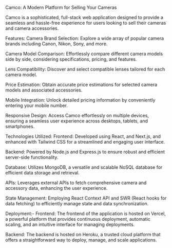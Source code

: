 Camco: A Modern Platform for Selling Your Cameras

Camco is a sophisticated, full-stack web application designed to provide a seamless and hassle-free experience for users looking to sell their cameras and camera accessories.

Features:
Camera Brand Selection: Explore a wide array of popular camera brands including Canon, Nikon, Sony, and more.

Camera Model Comparison: Effortlessly compare different camera models side by side, considering specifications, pricing, and features.

Lens Compatibility: Discover and select compatible lenses tailored for each camera model.

Price Estimation: Obtain accurate price estimations for selected camera models and associated accessories.

Mobile Integration: Unlock detailed pricing information by conveniently entering your mobile number.

Responsive Design: Access Camco effortlessly on multiple devices, ensuring a seamless user experience across desktops, tablets, and smartphones.

Technologies Utilized:
Frontend: Developed using React, and Next.js, and enhanced with Tailwind CSS for a streamlined and engaging user interface.

Backend: Powered by Node.js and Express.js to ensure robust and efficient server-side functionality.

Database: Utilizes MongoDB, a versatile and scalable NoSQL database for efficient data storage and retrieval.

APIs: Leverages external APIs to fetch comprehensive camera and accessory data, enhancing the user experience.

State Management: Employing React Context API and SWR (React hooks for data fetching) to efficiently manage state and data synchronization.

Deployment:-
Frontend: The frontend of the application is hosted on Vercel, a powerful platform that provides continuous deployment, automatic scaling, and an intuitive interface for managing deployments.

Backend: The backend is hosted on Heroku, a trusted cloud platform that offers a straightforward way to deploy, manage, and scale applications.
